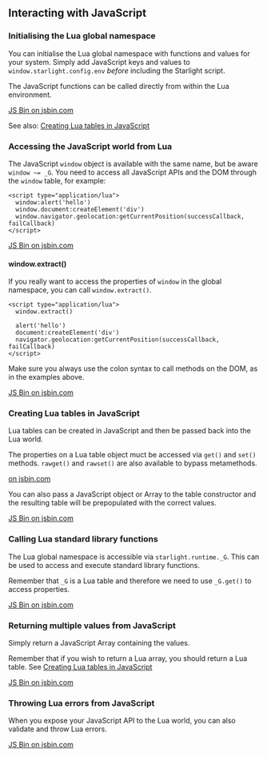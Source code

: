 ## Interacting with JavaScript


### Initialising the Lua global namespace

You can initialise the Lua global namespace with functions and values for your system. 
Simply add JavaScript keys and values to `window.starlight.config.env` *before* including the Starlight script.

The JavaScript functions can be called directly from within the Lua environment.

<a class="jsbin-embed" href="http://jsbin.com/reheru/embed?html,console">JS Bin on jsbin.com</a><script src="http://static.jsbin.com/js/embed.min.js?3.35.11"></script>

See also: [Creating Lua tables in JavaScript](#creating-lua-tables-in-javascript)



### Accessing the JavaScript world from Lua

The JavaScript `window` object is available with the same name, but be aware `window ~= _G`. You need to access all JavaScript APIs and the DOM through the `window` table, for example:

    <script type="application/lua">
      window:alert('hello')
      window.document:createElement('div')
      window.navigator.geolocation:getCurrentPosition(successCallback, failCallback)
    </script>

<a class="jsbin-embed" href="http://jsbin.com/yefovo/embed?html,output">JS Bin on jsbin.com</a><script src="http://static.jsbin.com/js/embed.min.js?3.35.11"></script>


#### window.extract()

If you really want to access the properties of `window` in the global namespace, you can call `window.extract()`.

    <script type="application/lua">
      window.extract()

      alert('hello')
      document:createElement('div')
      navigator.geolocation:getCurrentPosition(successCallback, failCallback)
    </script>

Make sure you always use the colon syntax to call methods on the DOM, as in the examples above.

<a class="jsbin-embed" href="http://jsbin.com/cococo/embed?html,output">JS Bin on jsbin.com</a><script src="http://static.jsbin.com/js/embed.min.js?3.35.11"></script>



### Creating Lua tables in JavaScript

Lua tables can be created in JavaScript and then be passed back into the Lua world.

The properties on a Lua table object muct be accessed via `get()` and `set()` methods. `rawget()` and `rawset()` are also available to bypass metamethods. 

<a class="jsbin-embed" href="http://jsbin.com/zazaxi/embed?html,console"> on jsbin.com</a><script src="http://static.jsbin.com/js/embed.min.js?3.35.11"></script>

You can also pass a JavaScript object or Array to the table constructor and the resulting table will be prepopulated with the correct values.

<a class="jsbin-embed" href="http://jsbin.com/sedifi/embed?html,console">JS Bin on jsbin.com</a><script src="http://static.jsbin.com/js/embed.min.js?3.35.11"></script>



### Calling Lua standard library functions

The Lua global namespace is accessible via `starlight.runtime._G`. This can be used to access and execute standard library functions.

Remember that `_G` is a Lua table and therefore we need to use `_G.get()` to access properties.

<a class="jsbin-embed" href="http://jsbin.com/palivoq/embed?html,console">JS Bin on jsbin.com</a><script src="http://static.jsbin.com/js/embed.min.js?3.35.11"></script>



### Returning multiple values from JavaScript

Simply return a JavaScript Array containing the values. 

Remember that if you wish to return a Lua array, you should return a Lua table. See [Creating Lua tables in JavaScript](#creating-lua-tables-in-javascript)

<a class="jsbin-embed" href="http://jsbin.com/zukihi/embed?html,console">JS Bin on jsbin.com</a><script src="http://static.jsbin.com/js/embed.min.js?3.35.11"></script>



### Throwing Lua errors from JavaScript

When you expose your JavaScript API to the Lua world, you can also validate and throw Lua errors.

<a class="jsbin-embed" href="http://jsbin.com/zeyiha/embed?html,console">JS Bin on jsbin.com</a><script src="http://static.jsbin.com/js/embed.min.js?3.35.11"></script>







